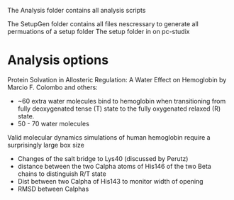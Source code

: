 The Analysis folder contains all analysis scripts

The SetupGen folder contains all files nescressary to generate all permuations of a setup folder
The setup folder in on pc-studix


# Analysis options

Protein Solvation in Allosteric Regulation: A Water Effect on Hemoglobin by Marcio F. Colombo and others:
- ~60 extra water molecules bind to hemoglobin when transitioning from fully deoxygenated tense (T) state to the fully oxygenated relaxed (R) state.
- 50 - 70 water molecules

Valid molecular dynamics simulations of human hemoglobin require a surprisingly large box size
- Changes of the salt bridge to Lys40 (discussed by Perutz)
- distance between the two Calpha atoms of His146 of the two Beta chains to distinguish R/T state
- Dist between two Calpha of His143 to monitor width of opening
- RMSD between Calphas